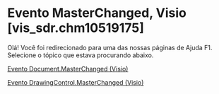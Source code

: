 
# Evento MasterChanged, Visio [vis_sdr.chm10519175]

Olá! Você foi redirecionado para uma das nossas páginas de Ajuda F1. Selecione o tópico que estava procurando abaixo.

[Evento Document.MasterChanged (Visio)](http://msdn.microsoft.com/library/59fe2ee8-03ee-83b9-d86c-a67d68c7a363%28Office.15%29.aspx)

[Evento DrawingControl.MasterChanged (Visio)](http://msdn.microsoft.com/library/242c96ec-a29c-421a-ca7b-cc374cc5fc69%28Office.15%29.aspx)

